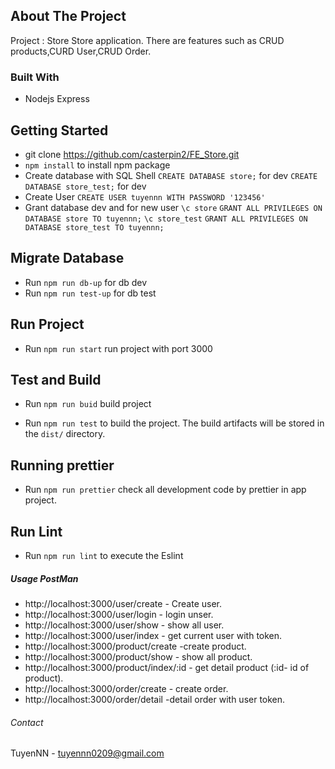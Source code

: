 ## About The Project

Project : Store Store application. There are features such as CRUD products,CURD User,CRUD Order.

### Built With

* Nodejs Express

## Getting Started
- git clone https://github.com/casterpin2/FE_Store.git
- `npm install` to install npm package
- Create database with SQL Shell 
    `CREATE DATABASE store;` for dev
    `CREATE DATABASE store_test;` for dev
- Create User
    `CREATE USER tuyennn WITH PASSWORD '123456'`
- Grant database dev and for new user
    `\c store`
    `GRANT ALL PRIVILEGES ON DATABASE store TO tuyennn;`
    `\c store_test`
    `GRANT ALL PRIVILEGES ON DATABASE store_test TO tuyennn;`
## Migrate Database
- Run `npm run db-up` for db dev
- Run `npm run test-up` for db test

## Run Project
- Run `npm run start` run project with port 3000
## Test and Build
- Run `npm run buid` build project

- Run `npm run test` to build the project. The build artifacts will be stored in the `dist/` directory.

## Running prettier
- Run `npm run prettier` check all development code by prettier in app project.

## Run Lint
- Run `npm run lint` to execute the Eslint

##### Usage PostMan
- http://localhost:3000/user/create - Create user.
- http://localhost:3000/user/login - login unser.
- http://localhost:3000/user/show - show all user.
- http://localhost:3000/user/index - get current user with token.
- http://localhost:3000/product/create -create product.
- http://localhost:3000/product/show - show all product.
- http://localhost:3000/product/index/:id - get detail product (:id- id of product).
- http://localhost:3000/order/create - create order.
- http://localhost:3000/order/detail -detail order with user token.
###### Contact
TuyenNN - tuyennn0209@gmail.com
